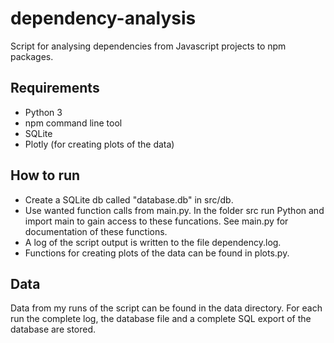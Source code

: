 # dependency-analysis
Script for analysing dependencies from Javascript projects to npm packages.

## Requirements
* Python 3
* npm command line tool
* SQLite
* Plotly (for creating plots of the data)

## How to run
* Create a SQLite db called "database.db" in src/db.
* Use wanted function calls from main.py. In the folder src run Python and import main to gain access to these funcations. See main.py for documentation of these functions.
* A log of the script output is written to the file dependency.log.
* Functions for creating plots of the data can be found in plots.py.

## Data
Data from my runs of the script can be found in the data directory. For each run the complete log, the database file and a complete SQL export of the database are stored.
